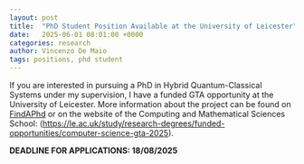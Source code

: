 ```yaml
---
layout: post
title:  "PhD Student Position Available at the University of Leicester"
date:   2025-06-01 08:01:00 +0000
categories: research
author: Vincenzo De Maio
tags: positions, phd student
---
```

If you are interested in pursuing a PhD in Hybrid Quantum-Classical Systems under my supervision, I have a funded GTA opportunity at the University of Leicester. More information about the project can be found on [FindAPhd](https://www.findaphd.com/phds/project/gta-funded-carnation-scalable-hybrid-quantum-classical-distributed-computing/?p186012) or on the website of the Computing and Mathematical Sciences School: (https://le.ac.uk/study/research-degrees/funded-opportunities/computer-science-gta-2025).

**DEADLINE FOR APPLICATIONS: 18/08/2025**


